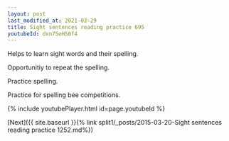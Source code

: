 ```yaml
---
layout: post
last_modified_at: 2021-03-29
title: Sight sentences reading practice 695
youtubeId: dxn75eH50f4
---
```

 
 
Helps to learn sight words and their spelling.

Opportunitiy to repeat the spelling. 

Practice spelling. 
 
Practice for spelling bee competitions. 
 
{% include youtubePlayer.html id=page.youtubeId %}
 
 

[Next]({{ site.baseurl }}{% link  split1/_posts/2015-03-20-Sight sentences reading practice 1252.md%})
 

